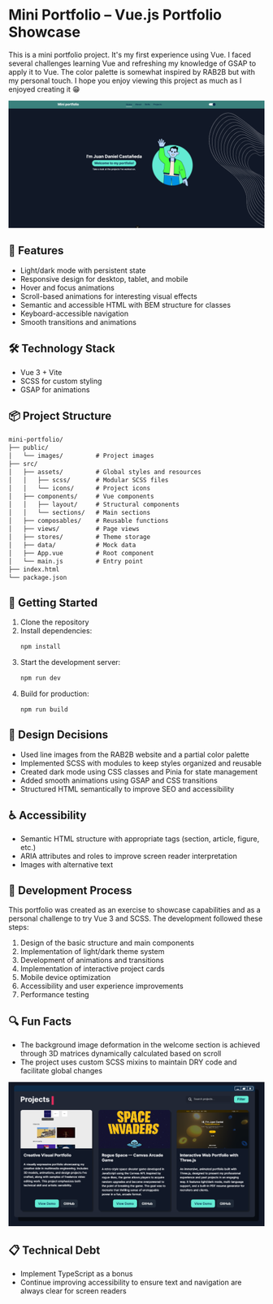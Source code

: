 # Mini Portfolio – Vue.js Portfolio Showcase

This is a mini portfolio project. It's my first experience using Vue. I faced several challenges learning Vue and refreshing my knowledge of GSAP to apply it to Vue. The color palette is somewhat inspired by RAB2B but with my personal touch.
I hope you enjoy viewing this project as much as I enjoyed creating it 😁

![Portfolio preview](/public/screenshots/welcome.png)

## 🚀 Features

- Light/dark mode with persistent state
- Responsive design for desktop, tablet, and mobile
- Hover and focus animations
- Scroll-based animations for interesting visual effects
- Semantic and accessible HTML with BEM structure for classes
- Keyboard-accessible navigation
- Smooth transitions and animations

## 🛠️ Technology Stack

- Vue 3 + Vite
- SCSS for custom styling
- GSAP for animations

## 📦 Project Structure

```
mini-portfolio/
├── public/
│   └── images/         # Project images
├── src/
│   ├── assets/         # Global styles and resources
│   │   ├── scss/       # Modular SCSS files
│   │   └── icons/      # Project icons
│   ├── components/     # Vue components
│   │   ├── layout/     # Structural components
│   │   └── sections/   # Main sections
│   ├── composables/    # Reusable functions
│   ├── views/          # Page views
│   ├── stores/         # Theme storage
│   ├── data/           # Mock data
│   ├── App.vue         # Root component
│   └── main.js         # Entry point
├── index.html
└── package.json
```

## 🚀 Getting Started

1. Clone the repository
2. Install dependencies:
   ```bash
   npm install
   ```
3. Start the development server:
   ```bash
   npm run dev
   ```
4. Build for production:
   ```bash
   npm run build
   ```

## 🎨 Design Decisions

- Used line images from the RAB2B website and a partial color palette
- Implemented SCSS with modules to keep styles organized and reusable
- Created dark mode using CSS classes and Pinia for state management
- Added smooth animations using GSAP and CSS transitions
- Structured HTML semantically to improve SEO and accessibility

## ♿ Accessibility

- Semantic HTML structure with appropriate tags (section, article, figure, etc.)
- ARIA attributes and roles to improve screen reader interpretation
- Images with alternative text

## 📝 Development Process

This portfolio was created as an exercise to showcase capabilities and as a personal challenge to try Vue 3 and SCSS. The development followed these steps:

1. Design of the basic structure and main components
2. Implementation of light/dark theme system
3. Development of animations and transitions
4. Implementation of interactive project cards
5. Mobile device optimization
6. Accessibility and user experience improvements
7. Performance testing

## 🔍 Fun Facts

- The background image deformation in the welcome section is achieved through 3D matrices dynamically calculated based on scroll
- The project uses custom SCSS mixins to maintain DRY code and facilitate global changes

![Project card example](/public/screenshots/projects.png)

## 📋 Technical Debt

- Implement TypeScript as a bonus
- Continue improving accessibility to ensure text and navigation are always clear for screen readers
